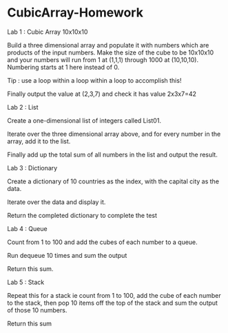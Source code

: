 # CubicArray-Homework


Lab 1 : Cubic Array 10x10x10

Build a three dimensional array and populate it with numbers which are products of the input numbers. Make the size of the cube to be 10x10x10 and your numbers will run from 1 at (1,1,1) through 1000 at (10,10,10). Numbering starts at 1 here instead of 0.

Tip : use a loop within a loop within a loop to accomplish this!

Finally output the value at (2,3,7) and check it has value 2x3x7=42

Lab 2 : List

Create a one-dimensional list of integers called List01.

Iterate over the three dimensional array above, and for every number in the array, add it to the list.

Finally add up the total sum of all numbers in the list and output the result.

Lab 3 : Dictionary

Create a dictionary of 10 countries as the index, with the capital city as the data.

Iterate over the data and display it.

Return the completed dictionary to complete the test

Lab 4 : Queue

Count from 1 to 100 and add the cubes of each number to a queue.

Run dequeue 10 times and sum the output

Return this sum.

Lab 5 : Stack

Repeat this for a stack ie count from 1 to 100, add the cube of each number to the stack, then pop 10 items off the top of the stack and sum the output of those 10 numbers.

Return this sum
